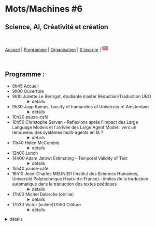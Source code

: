 # Mots/Machines #6 
## Science, AI, Créativité et création

<br>

[Accueil](https://motsmachines.github.io/2024/fr) | [Programme](https://motsmachines.github.io/2024/fr/program) | [Organisation](https://motsmachines.github.io/2024/fr/orga) | [S'inscrire](https://motsmachines.github.io/2024/fr/registration) | [<img src="EN.png" width="20">](https://motsmachines.github.io/2024/en/program)

<br>

## Programme :

<ul>
<li>8h45 Accueil</li>
<li>9h00 Ouverture</li>
<li>9h10 Juliette Le Berrigot, étudiante master Rédaction/Traduction UBO
        <details style="margin-left:50px"><summary> détails </summary>aaaaaa</details> </li>
<li>9h30 Jaap Kamps, faculty of humanities of University of Amsterdam
        <details style="margin-left:50px"><summary> détails </summary>aaaaaa</details> </li>
<li>10h20 pause-café
<li>10h50 Christophe Servan - Reflexions après l'impact des Large Language Models et l'arrivée des Large Agent Model : vers un renouveau des systèmes multi-agents en IA ?
        <details style="margin-left:50px"><summary> détails </summary>aaaaaa</details> </li>
<li>11h40 Helen McCombie
        <details style="margin-left:50px"><summary> détails </summary>aaaaaa</details> </li>
<li>12h00 Lunch</li>
<li>14h00 Adam Jatowt Estimating - Temporal Validity of Text
        <details style="margin-left:50px"><summary> détails </summary>
                
                <b>Résumé:</b><br>
        Il est important de savoir si les informations sont encore valables ou non pour diverses applications en aval, notamment les systèmes de recommandation, la recherche d'informations et le suivi de l'état de l'utilisateur sur les microblogs et via les conversations des chatbots. Il est également utile de comprendre en profondeur l'histoire en suivant les informations implicites sur la durée des activités des protagonistes et des événements impliqués. Cependant, ce type d'inférence est encore difficile pour les machines car il nécessite généralement des connaissances et des raisonnements temporels. Nous proposons et étudions une série de nouvelles tâches liées au raisonnement par le bon sens temporel, telles que l'estimation de la validité temporelle, la réévaluation de la validité temporelle et la prédiction du changement de validité temporelle d'un texte d'entrée en fonction d'un contexte de suivi. En substance, ces tâches nécessitent de déterminer si les actions exprimées dans le texte sont toujours en cours ou ont été achevées, et donc si la description de leur contenu reste valide ou est plutôt devenue obsolète, soit en raison du temps écoulé, soit en raison de l'apport d'un contexte supplémentaire. En outre, nous discutons également de plusieurs nouveaux ensembles de données que nous avons construits pour tester les LLMs et les modèles de NLP en général en ce qui concerne l'estimation de la validité temporelle et le raisonnement.
                <br><b>Biographie :</b><br>
                Adam Jatowt est professeur titulaire au département d'informatique de l'université d'Innsbruck, en Autriche. Il est également directeur adjoint du Digital Science Center et directeur adjoint du Research Center Digital Humanities à l'université d'Innsbruck. Adam a obtenu son doctorat en sciences et technologies de l'information à l'université de Tokyo en 2005. Il a ensuite travaillé à l'université de Kyoto pendant 14 ans, d'abord en tant qu'assistant, puis en tant que professeur associé. Ses recherches se situent à l'intersection du traitement du langage naturel, de la recherche d'informations et de l'intelligence artificielle. Adam fait partie du comité de rédaction des revues IP&M, JASIST, IJDL et JIIS. Il est également membre senior du comité de rédaction des conférences SIGIR, WSDM, CIKM, ECIR, SIGIR-AP et JCDL. Il a reçu le prix de recherche Friedrich Wilhelm Bessel de la société Humboldt et la bourse d'excellence internationale de l'Institut de technologie de Karlsruhe (KIT).
        </details> </li>
        
<li>14h50 Riwal Lefort - L'Intelligence Artificielle dans le domaine bancassurance
        
        <details style="margin-left:50px"><summary> détails </summary>
                <b>Résumé:</b> <br> Du traitement d'image au traitement des données textuelles, en passant par l'analyse des libellés de transactions bancaires, nous présenterons un grand nombre de cas d'usage de la bancassurance. Nous présenterons les spécificités et le déroulé d'un projet d'IA dans ce domaine très contraint par la réglementation. Nous évoquerons également comment se passe l'adoption des IA génératives.
                <br><b>Biographie :</b><br>
Après 10 ans de recherche académique en Machine Learning pour la vision par ordinateur, la bioinformatique ou encore l'acoustique sous marine, Riwal LEFORT est recruté en 2017 au Crédit Mutuel Arkéa (CMA) pour développer l'Intelligence Artificielle (IA) dans le groupe. Son activité au CMA porte sur le montage et le suivi des projets d'IA mais, de plus, il participe aux formations internes en IA et il contribue à formaliser les projets d'IA (procédures et protocoles).
</details> </li>

<li>15h40 pause-café</li>
<li>16h10 Jean-Charles MEUNIER (Institut des Sciences Humaines, Université Polytechnique Hauts-de-France) - limites de la traduction automatique dans la traduction des textes poétiques
        <details style="margin-left:50px"><summary> détails </summary>aaaaaa</details> </li>
<li>17h00 Michel Delarche (online)
        <details style="margin-left:50px"><summary> détails </summary>aaaaaa</details> </li>
<li>17h30 Victor (online)17h50 Clôture
        <details style="margin-left:50px"><summary> détails </summary>aaaaaa</details> </li>
</ul>


<details><summary> détails </summary>aaaaaa</details>

